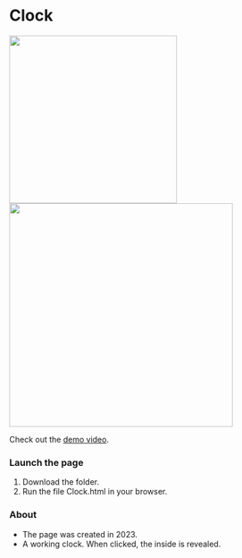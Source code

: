 # Clock

<img src="https://images.squarespace-cdn.com/content/v1/587b630aebbd1ab22efeeb6b/312758f6-ecd8-461f-aca1-ff917dc5d0d4/clock+1.png" height="300"/>
<img src="https://images.squarespace-cdn.com/content/v1/587b630aebbd1ab22efeeb6b/9889b930-67ae-461e-9307-92a01b453847/Sequence+%231%283%29+%281%29.gif" height="400"/>



Check out the [demo video](https://youtu.be/QdmSNsHW1Wg).

### Launch the page

1) Download the folder.
2) Run the file Clock.html in your browser.

### About

- The page was created in 2023.
- A working clock. When clicked, the inside is revealed.
